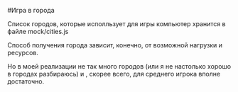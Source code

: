 #Игра в города

Список городов, которые исполльзует для игры компьютер хранится в файле mock/cities.js

Способ получения города зависит, конечно, от возможной нагрузки и ресурсов.

Но в моей реализации не так много городов (или я не настолько хорошо в городах разбираюсь) и , скорее всего, для среднего игрока вполне достаточно.
